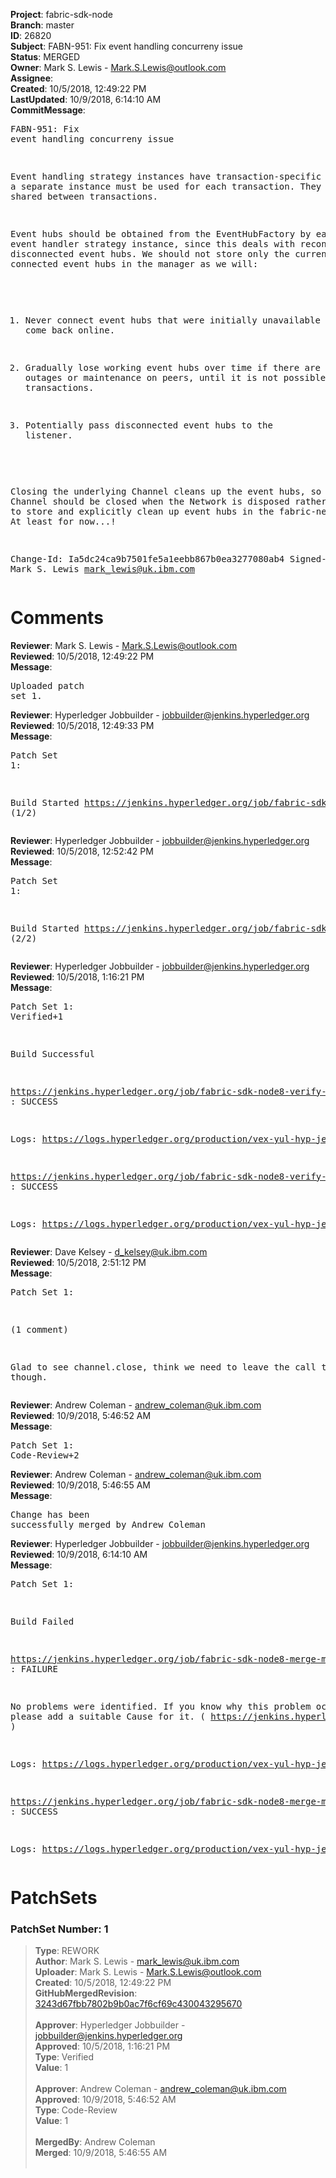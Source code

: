 <strong>Project</strong>: fabric-sdk-node<br><strong>Branch</strong>: master<br><strong>ID</strong>: 26820<br><strong>Subject</strong>: FABN-951: Fix event handling concurreny issue<br><strong>Status</strong>: MERGED<br><strong>Owner</strong>: Mark S. Lewis - Mark.S.Lewis@outlook.com<br><strong>Assignee</strong>:<br><strong>Created</strong>: 10/5/2018, 12:49:22 PM<br><strong>LastUpdated</strong>: 10/9/2018, 6:14:10 AM<br><strong>CommitMessage</strong>:<br><pre>FABN-951: Fix event handling concurreny issue

Event handling strategy instances have transaction-specific state
so a separate instance must be used for each transaction. They
cannot be shared between transactions.

Event hubs should be obtained from the EventHubFactory by each
new event handler strategy instance, since this deals with
reconnecting disconnected event hubs. We should not store only
the currently connected event hubs in the manager as we will:

1. Never connect event hubs that were initially unavailable as
they come back online.

2. Gradually lose working event hubs over time if there are
network outages or maintenance on peers, until it is not
possible to submit any transactions.

3. Potentially pass disconnected event hubs to the listener.

Closing the underlying Channel cleans up the event hubs, so
the Channel should be closed when the Network is disposed rather
than trying to store and explicitly clean up event hubs in the
fabric-network code. At least for now...!

Change-Id: Ia5dc24ca9b7501fe5a1eebb867b0ea3277080ab4
Signed-off-by: Mark S. Lewis <mark_lewis@uk.ibm.com>
</pre><h1>Comments</h1><strong>Reviewer</strong>: Mark S. Lewis - Mark.S.Lewis@outlook.com<br><strong>Reviewed</strong>: 10/5/2018, 12:49:22 PM<br><strong>Message</strong>: <pre>Uploaded patch set 1.</pre><strong>Reviewer</strong>: Hyperledger Jobbuilder - jobbuilder@jenkins.hyperledger.org<br><strong>Reviewed</strong>: 10/5/2018, 12:49:33 PM<br><strong>Message</strong>: <pre>Patch Set 1:

Build Started https://jenkins.hyperledger.org/job/fabric-sdk-node8-verify-master-s390x/520/ (1/2)</pre><strong>Reviewer</strong>: Hyperledger Jobbuilder - jobbuilder@jenkins.hyperledger.org<br><strong>Reviewed</strong>: 10/5/2018, 12:52:42 PM<br><strong>Message</strong>: <pre>Patch Set 1:

Build Started https://jenkins.hyperledger.org/job/fabric-sdk-node8-verify-master-x86_64/542/ (2/2)</pre><strong>Reviewer</strong>: Hyperledger Jobbuilder - jobbuilder@jenkins.hyperledger.org<br><strong>Reviewed</strong>: 10/5/2018, 1:16:21 PM<br><strong>Message</strong>: <pre>Patch Set 1: Verified+1

Build Successful 

https://jenkins.hyperledger.org/job/fabric-sdk-node8-verify-master-x86_64/542/ : SUCCESS

Logs: https://logs.hyperledger.org/production/vex-yul-hyp-jenkins-3/fabric-sdk-node8-verify-master-x86_64/542

https://jenkins.hyperledger.org/job/fabric-sdk-node8-verify-master-s390x/520/ : SUCCESS

Logs: https://logs.hyperledger.org/production/vex-yul-hyp-jenkins-3/fabric-sdk-node8-verify-master-s390x/520</pre><strong>Reviewer</strong>: Dave Kelsey - d_kelsey@uk.ibm.com<br><strong>Reviewed</strong>: 10/5/2018, 2:51:12 PM<br><strong>Message</strong>: <pre>Patch Set 1:

(1 comment)

Glad to see channel.close, think we need to leave the call to dispose though.</pre><strong>Reviewer</strong>: Andrew Coleman - andrew_coleman@uk.ibm.com<br><strong>Reviewed</strong>: 10/9/2018, 5:46:52 AM<br><strong>Message</strong>: <pre>Patch Set 1: Code-Review+2</pre><strong>Reviewer</strong>: Andrew Coleman - andrew_coleman@uk.ibm.com<br><strong>Reviewed</strong>: 10/9/2018, 5:46:55 AM<br><strong>Message</strong>: <pre>Change has been successfully merged by Andrew Coleman</pre><strong>Reviewer</strong>: Hyperledger Jobbuilder - jobbuilder@jenkins.hyperledger.org<br><strong>Reviewed</strong>: 10/9/2018, 6:14:10 AM<br><strong>Message</strong>: <pre>Patch Set 1:

Build Failed 

https://jenkins.hyperledger.org/job/fabric-sdk-node8-merge-master-x86_64/182/ : FAILURE

No problems were identified. If you know why this problem occurred, please add a suitable Cause for it. ( https://jenkins.hyperledger.org/job/fabric-sdk-node8-merge-master-x86_64/182/ )

Logs: https://logs.hyperledger.org/production/vex-yul-hyp-jenkins-3/fabric-sdk-node8-merge-master-x86_64/182

https://jenkins.hyperledger.org/job/fabric-sdk-node8-merge-master-s390x/177/ : SUCCESS

Logs: https://logs.hyperledger.org/production/vex-yul-hyp-jenkins-3/fabric-sdk-node8-merge-master-s390x/177</pre><h1>PatchSets</h1><h3>PatchSet Number: 1</h3><blockquote><strong>Type</strong>: REWORK<br><strong>Author</strong>: Mark S. Lewis - mark_lewis@uk.ibm.com<br><strong>Uploader</strong>: Mark S. Lewis - Mark.S.Lewis@outlook.com<br><strong>Created</strong>: 10/5/2018, 12:49:22 PM<br><strong>GitHubMergedRevision</strong>: [3243d67fbb7802b9b0ac7f6cf69c430043295670](https://github.com/hyperledger/fabric-sdk-node/commit/3243d67fbb7802b9b0ac7f6cf69c430043295670)<br><br><strong>Approver</strong>: Hyperledger Jobbuilder - jobbuilder@jenkins.hyperledger.org<br><strong>Approved</strong>: 10/5/2018, 1:16:21 PM<br><strong>Type</strong>: Verified<br><strong>Value</strong>: 1<br><br><strong>Approver</strong>: Andrew Coleman - andrew_coleman@uk.ibm.com<br><strong>Approved</strong>: 10/9/2018, 5:46:52 AM<br><strong>Type</strong>: Code-Review<br><strong>Value</strong>: 1<br><br><strong>MergedBy</strong>: Andrew Coleman<br><strong>Merged</strong>: 10/9/2018, 5:46:55 AM<br><br></blockquote>